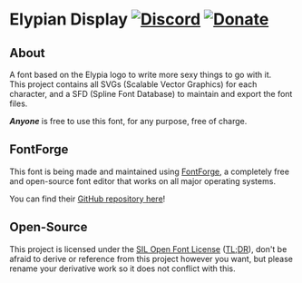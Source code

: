 # Elypian Display [![Discord][discord-members]][discord] [![Donate][donate-shield]][elypia-donate]

## About
A font based on the Elypia logo to write more sexy things to go with it.  
This project contains all SVGs (Scalable Vector Graphics) for each character,
and a SFD (Spline Font Database) to maintain and export the font files.

**_Anyone_** is free to use this font, for any purpose, free of charge.

## FontForge
This font is being made and maintained using [FontForge][fontforge], a completely free and
open-source font editor that works on all major operating systems.

You can find their [GitHub repository here][font-forge-git]!

## Open-Source
This project is licensed under the [SIL Open Font License][license] ([TL;DR][license-tldr]), 
don't be afraid to derive or reference from this project however you want, but 
please rename your derivative work so it does not conflict with this.

[discord]: https://discord.gg/hprGMaM "Discord Invite"
[discord-members]: https://discordapp.com/api/guilds/184657525990359041/widget.png "Discord Shield"
[donate-shield]: https://img.shields.io/badge/Elypia-Donate-blueviolet "Donate Shield"
[elypia-donate]: https://elypia.org/donate "Donate to Elypia"
[fontforge]: https://fontforge.github.io/en-US/ "FontForge"
[font-forge-git]: https://github.com/fontforge "FontForge on GitHub"
[license]: https://scripts.sil.org/OFL "Official License Page"
[license-tldr]: https://tldrlegal.com/license/open-font-license-(ofl)-explained "TL;DR of License"